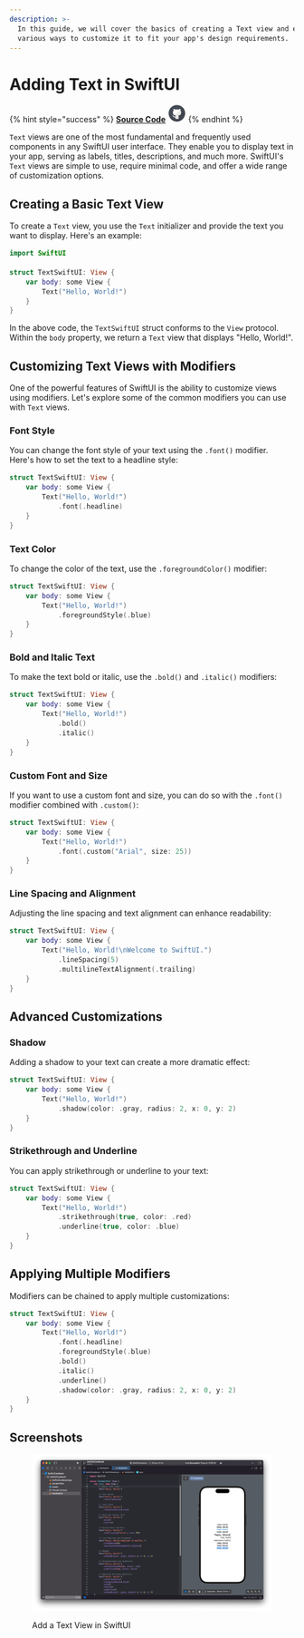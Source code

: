 ```yaml
---
description: >-
  In this guide, we will cover the basics of creating a Text view and explore
  various ways to customize it to fit your app's design requirements.
---
```


# Adding Text in SwiftUI

{% hint style="success" %}
[**Source Code**](../../../src/SwiftUICookbook/SwiftUICookbook/TextSwiftUI.swift) <img src="../../.gitbook/assets/github-logo-icon.svg" alt="" data-size="original">
{% endhint %}

`Text` views are one of the most fundamental and frequently used components in any SwiftUI user interface. They enable you to display text in your app, serving as labels, titles, descriptions, and much more. SwiftUI's `Text` views are simple to use, require minimal code, and offer a wide range of customization options.

## Creating a Basic Text View

To create a `Text` view, you use the `Text` initializer and provide the text you want to display. Here's an example:

```swift
import SwiftUI

struct TextSwiftUI: View {
    var body: some View {
        Text("Hello, World!")
    }
}
```

In the above code, the `TextSwiftUI` struct conforms to the `View` protocol. Within the `body` property, we return a `Text` view that displays "Hello, World!".

## Customizing Text Views with Modifiers

One of the powerful features of SwiftUI is the ability to customize views using modifiers. Let's explore some of the common modifiers you can use with `Text` views.

### Font Style

You can change the font style of your text using the `.font()` modifier. Here's how to set the text to a headline style:

```swift
struct TextSwiftUI: View {
    var body: some View {
        Text("Hello, World!")
            .font(.headline)
    }
}
```

### Text Color

To change the color of the text, use the `.foregroundColor()` modifier:

```swift
struct TextSwiftUI: View {
    var body: some View {
        Text("Hello, World!")
            .foregroundStyle(.blue)
    }
}
```

### Bold and Italic Text

To make the text bold or italic, use the `.bold()` and `.italic()` modifiers:

```swift
struct TextSwiftUI: View {
    var body: some View {
        Text("Hello, World!")
            .bold()
            .italic()
    }
}
```

### Custom Font and Size

If you want to use a custom font and size, you can do so with the `.font()` modifier combined with `.custom()`:

```swift
struct TextSwiftUI: View {
    var body: some View {
        Text("Hello, World!")
            .font(.custom("Arial", size: 25))
    }
}
```

### Line Spacing and Alignment

Adjusting the line spacing and text alignment can enhance readability:

```swift
struct TextSwiftUI: View {
    var body: some View {
        Text("Hello, World!\nWelcome to SwiftUI.")
            .lineSpacing(5)
            .multilineTextAlignment(.trailing)
    }
}
```

## Advanced Customizations

### Shadow

Adding a shadow to your text can create a more dramatic effect:

```swift
struct TextSwiftUI: View {
    var body: some View {
        Text("Hello, World!")
            .shadow(color: .gray, radius: 2, x: 0, y: 2)
    }
}
```

### Strikethrough and Underline

You can apply strikethrough or underline to your text:

```swift
struct TextSwiftUI: View {
    var body: some View {
        Text("Hello, World!")
            .strikethrough(true, color: .red)
            .underline(true, color: .blue)
    }
}
```

## Applying Multiple Modifiers

Modifiers can be chained to apply multiple customizations:

```swift
struct TextSwiftUI: View {
    var body: some View {
        Text("Hello, World!")
            .font(.headline)
            .foregroundStyle(.blue)
            .bold()
            .italic()
            .underline()
            .shadow(color: .gray, radius: 2, x: 0, y: 2)
    }
}
```

## Screenshots

<figure><img src="../../.gitbook/assets/TextSwiftUI.png" alt=""><figcaption><p>Add a Text View in SwiftUI</p></figcaption></figure>
